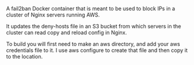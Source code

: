 A fail2ban Docker container that is meant to be used to block IPs in a cluster of Nginx servers 
running AWS.

It updates the deny-hosts file in an S3 bucket from which servers in the cluster can read copy
and reload config in Nginx.

To build you will first need to make an aws directory, and add your aws credentials file to it.
I use aws configure to create that file and then copy it to the location.
